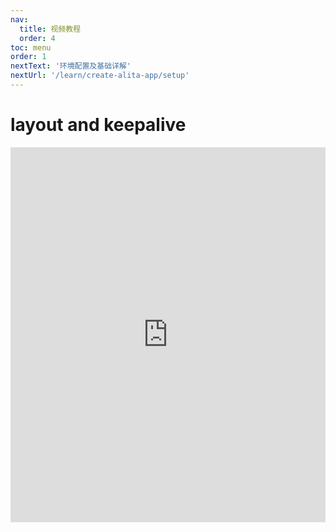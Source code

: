 ```yaml
---
nav:
  title: 视频教程
  order: 4
toc: menu
order: 1
nextText: '环境配置及基础详解'
nextUrl: '/learn/create-alita-app/setup'
---
```


# layout and keepalive

<iframe src="https://player.bilibili.com/player.html?aid=846920328&bvid=BV1L54y1J74t&cid=377299312&page=1&high_quality=1&danmaku=1" scrolling="no" border="0" frameborder="no" framespacing="0" allowfullscreen="true" style="width:100%;height:600px"></iframe>
